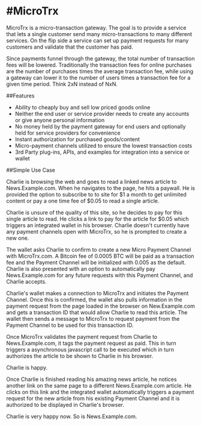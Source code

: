 #MicroTrx
========

MicroTrx is a micro-transaction gateway.  The goal is to provide a service that lets a single customer send many micro-transactions to many different services.  On the flip side a service can set up payment requests for many customers and validate that the customer has paid.

Since payments funnel through the gateway, the total number of transaction fees will be lowered.  Traditionally the transaction fees for online purchases are the number of purchases times the average transaction fee, while using a gateway can lower it to the number of users times a transaction fee for a given time period.  Think 2xN instead of NxN.

##Features
- Ability to cheaply buy and sell low priced goods online 
- Neither the end user or service provider needs to create any accounts or give anyone personal information
- No money held by the payment gateway for end users and optionally held for service providers for convenience
- Instant authorization for purchased goods/content
- Micro-payment channels utilized to ensure the lowest transaction costs
- 3rd Party plug-ins, APIs, and examples for integration into a service or wallet

##Simple Use Case

Charlie is browsing the web and goes to read a linked news article to News.Example.com.  When he navigates to the page, he hits a paywall.  He is provided the option to subscribe to to site for $1 a month to get unlimited content or pay a one time fee of $0.05 to read a single article.

Charlie is unsure of the quality of this site, so he decides to pay for this single article to read.  He clicks a link to pay for the article for $0.05 which triggers an integrated wallet in his browser.  Charlie doesn't currently have any payment channels open with MicroTrx, so he is prompted to create a new one.

The wallet asks Charlie to confirm to create a new Micro Payment Channel with MicroTrx.com.  A Bitcoin fee of 0.0005 BTC will be paid as a transaction fee and the Payment Channel will be initialized with 0.005 as the default.  Charlie is also presented with an option to automatically pay News.Example.com for any future requests with this Payment Channel, and Charlie accepts.

Charlie's wallet makes a connection to MicroTrx and initiates the Payment Channel.  Once this is confirmed, the wallet also pulls information in the payment request from the page loaded in the browser on New.Example.com and gets a transaction ID that would allow Charlie to read this article.  The wallet then sends a message to MicroTrx to request payment from the Payment Channel to be used for this transaction ID.

Once MicroTrx validates the payment request from Charlie to News.Example.com, it tags the payment request as paid.  This in turn triggers a asynchronous javascript call to be executed which in turn authorizes the article to be shown to Charlie in his browser.

Charlie is happy.

Once Charlie is finished reading his amazing news article, he notices another link on the same page to a different News.Example.com article.  He clicks on this link and the integrated wallet automatically triggers a payment request for the new article from his existing Payment Channel and it is authorized to be displayed in Charlie's browser.

Charlie is very happy now.  So is News.Example.com.